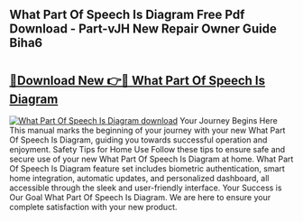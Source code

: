 ## What Part Of Speech Is Diagram Free Pdf Download - Part-vJH New Repair Owner Guide Biha6

# <h2><a href="http://dfo547.blite.top/?on=What+Part+Of+Speech+Is+Diagram">🔗Download New 👉🔴 What Part Of Speech Is Diagram</a></h2>

[![What Part Of Speech Is Diagram download](https://i.imgur.com/lujVjoI.png)](http://dfo547.blite.top/?on=What+Part+Of+Speech+Is+Diagram)
Your Journey Begins Here This manual marks the beginning of your journey with your new What Part Of Speech Is Diagram, guiding you towards successful operation and enjoyment. Safety Tips for Home Use Follow these tips to ensure safe and secure use of your new What Part Of Speech Is Diagram at home. What Part Of Speech Is Diagram feature set includes biometric authentication, smart home integration, automatic updates, and personalized dashboard, all accessible through the sleek and user-friendly interface. Your Success is Our Goal What Part Of Speech Is Diagram. We are here to ensure your complete satisfaction with your new product.
